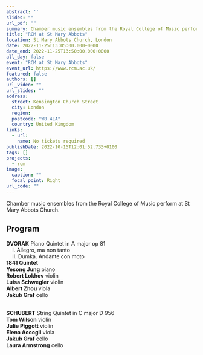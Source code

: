 ```yaml
---
abstract: ''
slides: ""
url_pdf: ""
summary: Chamber music ensembles from the Royal College of Music perform at St Mary Abbots Church.
title: "RCM at St Mary Abbots"
location: St Mary Abbots Church, London
date: 2022-11-25T13:05:00.000+0000
date_end: 2022-11-25T13:50:00.000+0000
all_day: false
event: "RCM at St Mary Abbots"
event_url: https://www.rcm.ac.uk/
featured: false
authors: []
url_video: ""
url_slides: ""
address:
  street: Kensington Church Street
  city: London
  region: 
  postcode: "W8 4LA"
  country: United Kingdom
links:
  - url: 
    name: No tickets required
publishDate: 2022-10-15T12:01:52.733+0100
tags: []
projects:
  - rcm
image:
  caption: ""
  focal_point: Right
url_code: ""
---
```

Chamber music ensembles from the Royal College of Music perform at St Mary Abbots Church.

## Program
**DVORAK** Piano Quintet in A major op 81 <br>
&nbsp;&nbsp;&nbsp;&nbsp;I. Allegro, ma non tanto <br>
&nbsp;&nbsp;&nbsp;&nbsp;II. Dumka. Andante con moto <br>
**1841 Quintet** <br>
**Yesong Jung** piano <br>
**Robert Lokhov** violin <br>
**Luisa Schwegler** violin <br>
**Albert Zhou** viola <br>
**Jakub Graf** cello <br><br>

**SCHUBERT** String Quintet in C major D 956 <br>
**Tom Wilson** violin <br>
**Julie Piggott** violin <br>
**Elena Accogli** viola <br>
**Jakub Graf** cello <br>
**Laura Armstrong** cello





